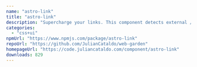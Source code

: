 ```yaml
---
name: "astro-link"
title: "astro-link"
description: "Supercharge your links. This component detects external / anchor / same domain / mail / telephone href, and apply optimizations accordingly."
categories:
  - "css+ui"
npmUrl: "https://www.npmjs.com/package/astro-link"
repoUrl: "https://github.com/JulianCataldo/web-garden"
homepageUrl: "https://code.juliancataldo.com/component/astro-link"
downloads: 829
---
```

